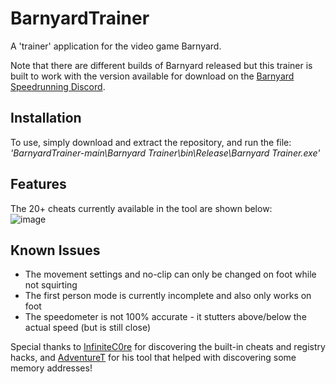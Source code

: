 # BarnyardTrainer
A 'trainer' application for the video game Barnyard.

Note that there are different builds of Barnyard released but this trainer is built to work with the version available for download on the [Barnyard Speedrunning Discord](https://discord.gg/4WD8sF28RU).

## Installation
To use, simply download and extract the repository, and run the file: _'BarnyardTrainer-main\Barnyard Trainer\bin\Release\Barnyard Trainer.exe'_

## Features
The 20+ cheats currently available in the tool are shown below:  
![image](https://user-images.githubusercontent.com/80194912/212531596-8a253e72-0f63-461f-8aa8-254aef43ba69.png)


## Known Issues
+ The movement settings and no-clip can only be changed on foot while not squirting
+ The first person mode is currently incomplete and also only works on foot
+ The speedometer is not 100% accurate - it stutters above/below the actual speed (but is still close)

Special thanks to [InfiniteC0re](https://github.com/InfiniteC0re) for discovering the built-in cheats and registry hacks, and [AdventureT](https://github.com/AdventureT) for his tool that helped with discovering some memory addresses!
